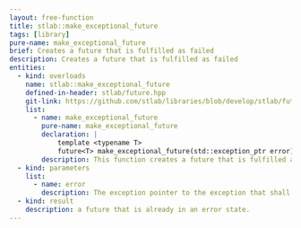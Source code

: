 ```yaml
---
layout: free-function
title: stlab::make_exceptional_future
tags: [library]
pure-name: make_exceptional_future
brief: Creates a future that is fulfilled as failed
description: Creates a future that is fulfilled as failed
entities:
  - kind: overloads
    name: stlab::make_exceptional_future
    defined-in-header: stlab/future.hpp
    git-link: https://github.com/stlab/libraries/blob/develop/stlab/future.hpp
    list:
      - name: make_exceptional_future
        pure-name: make_exceptional_future
        declaration: |
            template <typename T>
            future<T> make_exceptional_future(std::exception_ptr error)
        description: This function creates a future that is fulfilled as failed.
  - kind: parameters
    list:
      - name: error
        description: The exception pointer to the exception that shall be the result of the fulfilled future
  - kind: result
    description: a future that is already in an error state.
---
```

